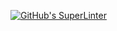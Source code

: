 [![GitHub's SuperLinter](https://github.com/ICS20-Programming-Ioana-M/Assign-02-HTML-Calculations/workflows/GitHub's%20Super%20Linter/badge.svg)](https://github.com/ICS20-Programming-Ioana-M/Assign-02-HTML-Calculations/actions)